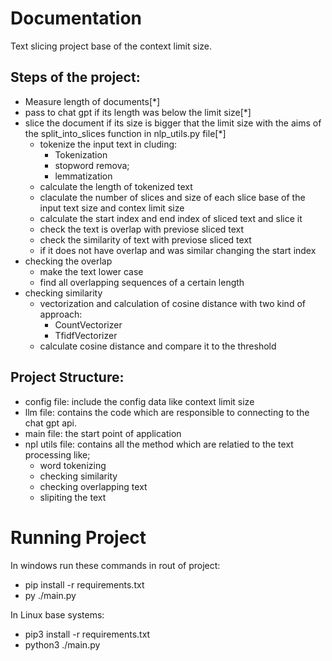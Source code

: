 # Documentation
Text slicing project base of the context limit size.

## Steps of the project:
* Measure length of documents[*]
* pass to chat gpt if its length was below the limit size[*]
* slice the document if its size is bigger that the limit size with the aims of the split_into_slices function in nlp_utils.py file[*]
   * tokenize the input text in cluding:
        * Tokenization
        * stopword remova;
        * lemmatization
   * calculate the length of tokenized text
   * claculate the number of slices and size of each slice base of the input text size and contex limit size
   * calculate the start index and end index of sliced text and slice it
   * check the text is overlap with previose sliced text
   * check the similarity of text with previose sliced text
   * if it does not have overlap and was similar changing the start index
* checking the overlap
    * make the text lower case
    * find all overlapping sequences of a certain length
* checking similarity
    * vectorization and calculation of cosine distance with two kind of approach:
        * CountVectorizer
        * TfidfVectorizer
    * calculate cosine distance and compare it to the threshold

## Project Structure:
* config file: include the config data like context limit size
* llm file: contains the code which are responsible to connecting to the chat gpt api.
* main file: the start point of application 
* npl utils file: contains all the method which are relatied to the text processing like;
    * word tokenizing
    * checking similarity
    * checking overlapping text
    * slipiting the text

# Running Project
In windows run these commands in rout of project:
* pip install -r requirements.txt
* py ./main.py

In Linux base systems:
* pip3 install -r requirements.txt
* python3  ./main.py
